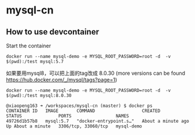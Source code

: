 # mysql-cn

## How to use devcontainer


Start the container

```
docker run --name mysql-demo -e MYSQL_ROOT_PASSWORD=root -d  -v $(pwd):/test mysql:5.7
```

如果要用mysql8，可以把上面的tag改成 8.0.30 (more versions can be found  https://hub.docker.com/_/mysql/tags?page=1)

```
docker run --name mysql-demo -e MYSQL_ROOT_PASSWORD=root -d  -v $(pwd):/test mysql:8.0.30
```


```
@xiaopeng163 ➜ /workspaces/mysql-cn (master) $ docker ps
CONTAINER ID   IMAGE       COMMAND                  CREATED              STATUS              PORTS                 NAMES
49726d1b57b8   mysql:5.7   "docker-entrypoint.s…"   About a minute ago   Up About a minute   3306/tcp, 33060/tcp   mysql-demo
```

